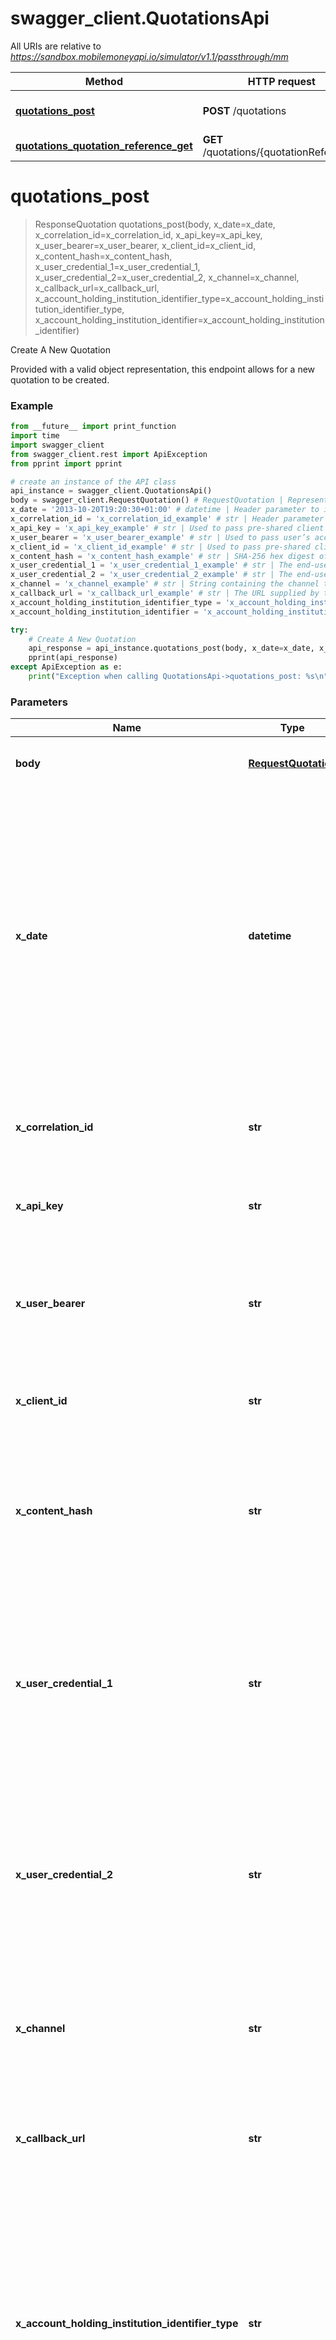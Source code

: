 # swagger_client.QuotationsApi

All URIs are relative to *https://sandbox.mobilemoneyapi.io/simulator/v1.1/passthrough/mm*

Method | HTTP request | Description
------------- | ------------- | -------------
[**quotations_post**](QuotationsApi.md#quotations_post) | **POST** /quotations | Create A New Quotation
[**quotations_quotation_reference_get**](QuotationsApi.md#quotations_quotation_reference_get) | **GET** /quotations/{quotationReference} | View A Quotation

# **quotations_post**
> ResponseQuotation quotations_post(body, x_date=x_date, x_correlation_id=x_correlation_id, x_api_key=x_api_key, x_user_bearer=x_user_bearer, x_client_id=x_client_id, x_content_hash=x_content_hash, x_user_credential_1=x_user_credential_1, x_user_credential_2=x_user_credential_2, x_channel=x_channel, x_callback_url=x_callback_url, x_account_holding_institution_identifier_type=x_account_holding_institution_identifier_type, x_account_holding_institution_identifier=x_account_holding_institution_identifier)

Create A New Quotation

Provided with a valid object representation, this endpoint allows for a new quotation to be created.

### Example
```python
from __future__ import print_function
import time
import swagger_client
from swagger_client.rest import ApiException
from pprint import pprint

# create an instance of the API class
api_instance = swagger_client.QuotationsApi()
body = swagger_client.RequestQuotation() # RequestQuotation | Represents the request body of a Quotation.
x_date = '2013-10-20T19:20:30+01:00' # datetime | Header parameter to indicate the date and time that the message was originated. It is used for basic message integrity checks, to ensure the request is not stale. Note that the header was previously referenced as 'Date' in version 1.0 of the Mobile Money API. (optional)
x_correlation_id = 'x_correlation_id_example' # str | Header parameter to uniquely identify the request. Must be supplied as a UUID. (optional)
x_api_key = 'x_api_key_example' # str | Used to pass pre-shared client's API key to the server. (optional)
x_user_bearer = 'x_user_bearer_example' # str | Used to pass user’s access token when OAuth 2.0/OIDC authorisation framework is used for end-user authentication (optional)
x_client_id = 'x_client_id_example' # str | Used to pass pre-shared client's identifier to the server. (optional)
x_content_hash = 'x_content_hash_example' # str | SHA-256 hex digest of the request content (encrypted or plain). Applicable only if basic data integrity checking is to be performed. (optional)
x_user_credential_1 = 'x_user_credential_1_example' # str | The end-users encrypted security credential. Should only be used when OAuth 2.0/OIDC authorisation framework has not been implemented by the API Provider. (optional)
x_user_credential_2 = 'x_user_credential_2_example' # str | The end-users encrypted security credential Should only be used when OAuth 2.0/OIDC authorisation framework has not been implemented by the API Provider. (optional)
x_channel = 'x_channel_example' # str | String containing the channel that was used to originate the request. For example USSD, Web, App. (optional)
x_callback_url = 'x_callback_url_example' # str | The URL supplied by the client that will be used to return the callback in the form of a HTTP PUT. (optional)
x_account_holding_institution_identifier_type = 'x_account_holding_institution_identifier_type_example' # str | A header variable that identifies the type of the account holding institution. This header is used to support request routing and should be used in conjunction with the X-Account-Holding-Institution-Identifier header. (optional)
x_account_holding_institution_identifier = 'x_account_holding_institution_identifier_example' # str | A header variable that identifies the account holding institution. This header is used to support request routing and should be used in conjunction with the X-Account-Holding-Institution-Identifier-Type header. (optional)

try:
    # Create A New Quotation
    api_response = api_instance.quotations_post(body, x_date=x_date, x_correlation_id=x_correlation_id, x_api_key=x_api_key, x_user_bearer=x_user_bearer, x_client_id=x_client_id, x_content_hash=x_content_hash, x_user_credential_1=x_user_credential_1, x_user_credential_2=x_user_credential_2, x_channel=x_channel, x_callback_url=x_callback_url, x_account_holding_institution_identifier_type=x_account_holding_institution_identifier_type, x_account_holding_institution_identifier=x_account_holding_institution_identifier)
    pprint(api_response)
except ApiException as e:
    print("Exception when calling QuotationsApi->quotations_post: %s\n" % e)
```

### Parameters

Name | Type | Description  | Notes
------------- | ------------- | ------------- | -------------
 **body** | [**RequestQuotation**](RequestQuotation.md)| Represents the request body of a Quotation. | 
 **x_date** | **datetime**| Header parameter to indicate the date and time that the message was originated. It is used for basic message integrity checks, to ensure the request is not stale. Note that the header was previously referenced as &#x27;Date&#x27; in version 1.0 of the Mobile Money API. | [optional] 
 **x_correlation_id** | **str**| Header parameter to uniquely identify the request. Must be supplied as a UUID. | [optional] 
 **x_api_key** | **str**| Used to pass pre-shared client&#x27;s API key to the server. | [optional] 
 **x_user_bearer** | **str**| Used to pass user’s access token when OAuth 2.0/OIDC authorisation framework is used for end-user authentication | [optional] 
 **x_client_id** | **str**| Used to pass pre-shared client&#x27;s identifier to the server. | [optional] 
 **x_content_hash** | **str**| SHA-256 hex digest of the request content (encrypted or plain). Applicable only if basic data integrity checking is to be performed. | [optional] 
 **x_user_credential_1** | **str**| The end-users encrypted security credential. Should only be used when OAuth 2.0/OIDC authorisation framework has not been implemented by the API Provider. | [optional] 
 **x_user_credential_2** | **str**| The end-users encrypted security credential Should only be used when OAuth 2.0/OIDC authorisation framework has not been implemented by the API Provider. | [optional] 
 **x_channel** | **str**| String containing the channel that was used to originate the request. For example USSD, Web, App. | [optional] 
 **x_callback_url** | **str**| The URL supplied by the client that will be used to return the callback in the form of a HTTP PUT. | [optional] 
 **x_account_holding_institution_identifier_type** | **str**| A header variable that identifies the type of the account holding institution. This header is used to support request routing and should be used in conjunction with the X-Account-Holding-Institution-Identifier header. | [optional] 
 **x_account_holding_institution_identifier** | **str**| A header variable that identifies the account holding institution. This header is used to support request routing and should be used in conjunction with the X-Account-Holding-Institution-Identifier-Type header. | [optional] 

### Return type

[**ResponseQuotation**](ResponseQuotation.md)

### Authorization

No authorization required

### HTTP request headers

 - **Content-Type**: application/json
 - **Accept**: application/json

[[Back to top]](#) [[Back to API list]](../README.md#documentation-for-api-endpoints) [[Back to Model list]](../README.md#documentation-for-models) [[Back to README]](../README.md)

# **quotations_quotation_reference_get**
> ResponseQuotation quotations_quotation_reference_get(quotation_reference, x_date=x_date, x_api_key=x_api_key, x_user_bearer=x_user_bearer, x_client_id=x_client_id, x_content_hash=x_content_hash, x_user_credential_1=x_user_credential_1, x_user_credential_2=x_user_credential_2, x_channel=x_channel, x_account_holding_institution_identifier_type=x_account_holding_institution_identifier_type, x_account_holding_institution_identifier=x_account_holding_institution_identifier)

View A Quotation

This endpoint returns a specific quotation

### Example
```python
from __future__ import print_function
import time
import swagger_client
from swagger_client.rest import ApiException
from pprint import pprint

# create an instance of the API class
api_instance = swagger_client.QuotationsApi()
quotation_reference = 'quotation_reference_example' # str | Path variable to uniquely identify the quotation.
x_date = '2013-10-20T19:20:30+01:00' # datetime | Header parameter to indicate the date and time that the message was originated. It is used for basic message integrity checks, to ensure the request is not stale. Note that the header was previously referenced as 'Date' in version 1.0 of the Mobile Money API. (optional)
x_api_key = 'x_api_key_example' # str | Used to pass pre-shared client's API key to the server. (optional)
x_user_bearer = 'x_user_bearer_example' # str | Used to pass user’s access token when OAuth 2.0/OIDC authorisation framework is used for end-user authentication (optional)
x_client_id = 'x_client_id_example' # str | Used to pass pre-shared client's identifier to the server. (optional)
x_content_hash = 'x_content_hash_example' # str | SHA-256 hex digest of the request content (encrypted or plain). Applicable only if basic data integrity checking is to be performed. (optional)
x_user_credential_1 = 'x_user_credential_1_example' # str | The end-users encrypted security credential. Should only be used when OAuth 2.0/OIDC authorisation framework has not been implemented by the API Provider. (optional)
x_user_credential_2 = 'x_user_credential_2_example' # str | The end-users encrypted security credential Should only be used when OAuth 2.0/OIDC authorisation framework has not been implemented by the API Provider. (optional)
x_channel = 'x_channel_example' # str | String containing the channel that was used to originate the request. For example USSD, Web, App. (optional)
x_account_holding_institution_identifier_type = 'x_account_holding_institution_identifier_type_example' # str | A header variable that identifies the type of the account holding institution. This header is used to support request routing and should be used in conjunction with the X-Account-Holding-Institution-Identifier header. (optional)
x_account_holding_institution_identifier = 'x_account_holding_institution_identifier_example' # str | A header variable that identifies the account holding institution. This header is used to support request routing and should be used in conjunction with the X-Account-Holding-Institution-Identifier-Type header. (optional)

try:
    # View A Quotation
    api_response = api_instance.quotations_quotation_reference_get(quotation_reference, x_date=x_date, x_api_key=x_api_key, x_user_bearer=x_user_bearer, x_client_id=x_client_id, x_content_hash=x_content_hash, x_user_credential_1=x_user_credential_1, x_user_credential_2=x_user_credential_2, x_channel=x_channel, x_account_holding_institution_identifier_type=x_account_holding_institution_identifier_type, x_account_holding_institution_identifier=x_account_holding_institution_identifier)
    pprint(api_response)
except ApiException as e:
    print("Exception when calling QuotationsApi->quotations_quotation_reference_get: %s\n" % e)
```

### Parameters

Name | Type | Description  | Notes
------------- | ------------- | ------------- | -------------
 **quotation_reference** | **str**| Path variable to uniquely identify the quotation. | 
 **x_date** | **datetime**| Header parameter to indicate the date and time that the message was originated. It is used for basic message integrity checks, to ensure the request is not stale. Note that the header was previously referenced as &#x27;Date&#x27; in version 1.0 of the Mobile Money API. | [optional] 
 **x_api_key** | **str**| Used to pass pre-shared client&#x27;s API key to the server. | [optional] 
 **x_user_bearer** | **str**| Used to pass user’s access token when OAuth 2.0/OIDC authorisation framework is used for end-user authentication | [optional] 
 **x_client_id** | **str**| Used to pass pre-shared client&#x27;s identifier to the server. | [optional] 
 **x_content_hash** | **str**| SHA-256 hex digest of the request content (encrypted or plain). Applicable only if basic data integrity checking is to be performed. | [optional] 
 **x_user_credential_1** | **str**| The end-users encrypted security credential. Should only be used when OAuth 2.0/OIDC authorisation framework has not been implemented by the API Provider. | [optional] 
 **x_user_credential_2** | **str**| The end-users encrypted security credential Should only be used when OAuth 2.0/OIDC authorisation framework has not been implemented by the API Provider. | [optional] 
 **x_channel** | **str**| String containing the channel that was used to originate the request. For example USSD, Web, App. | [optional] 
 **x_account_holding_institution_identifier_type** | **str**| A header variable that identifies the type of the account holding institution. This header is used to support request routing and should be used in conjunction with the X-Account-Holding-Institution-Identifier header. | [optional] 
 **x_account_holding_institution_identifier** | **str**| A header variable that identifies the account holding institution. This header is used to support request routing and should be used in conjunction with the X-Account-Holding-Institution-Identifier-Type header. | [optional] 

### Return type

[**ResponseQuotation**](ResponseQuotation.md)

### Authorization

No authorization required

### HTTP request headers

 - **Content-Type**: Not defined
 - **Accept**: application/json

[[Back to top]](#) [[Back to API list]](../README.md#documentation-for-api-endpoints) [[Back to Model list]](../README.md#documentation-for-models) [[Back to README]](../README.md)

